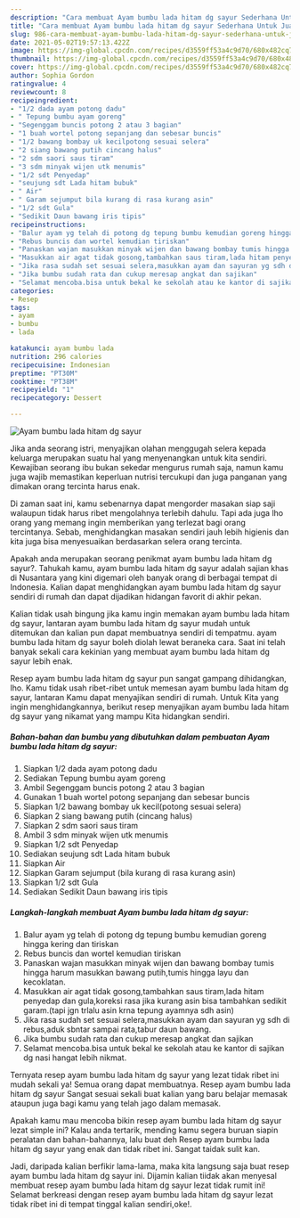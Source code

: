 ```yaml
---
description: "Cara membuat Ayam bumbu lada hitam dg sayur Sederhana Untuk Jualan"
title: "Cara membuat Ayam bumbu lada hitam dg sayur Sederhana Untuk Jualan"
slug: 986-cara-membuat-ayam-bumbu-lada-hitam-dg-sayur-sederhana-untuk-jualan
date: 2021-05-02T19:57:13.422Z
image: https://img-global.cpcdn.com/recipes/d3559ff53a4c9d70/680x482cq70/ayam-bumbu-lada-hitam-dg-sayur-foto-resep-utama.jpg
thumbnail: https://img-global.cpcdn.com/recipes/d3559ff53a4c9d70/680x482cq70/ayam-bumbu-lada-hitam-dg-sayur-foto-resep-utama.jpg
cover: https://img-global.cpcdn.com/recipes/d3559ff53a4c9d70/680x482cq70/ayam-bumbu-lada-hitam-dg-sayur-foto-resep-utama.jpg
author: Sophia Gordon
ratingvalue: 4
reviewcount: 8
recipeingredient:
- "1/2 dada ayam potong dadu"
- " Tepung bumbu ayam goreng"
- "Segenggam buncis potong 2 atau 3 bagian"
- "1 buah wortel potong sepanjang dan sebesar buncis"
- "1/2 bawang bombay uk kecilpotong sesuai selera"
- "2 siang bawang putih cincang halus"
- "2 sdm saori saus tiram"
- "3 sdm minyak wijen utk menumis"
- "1/2 sdt Penyedap"
- "seujung sdt Lada hitam bubuk"
- " Air"
- " Garam sejumput bila kurang di rasa kurang asin"
- "1/2 sdt Gula"
- "Sedikit Daun bawang iris tipis"
recipeinstructions:
- "Balur ayam yg telah di potong dg tepung bumbu kemudian goreng hingga kering dan tiriskan"
- "Rebus buncis dan wortel kemudian tiriskan"
- "Panaskan wajan masukkan minyak wijen dan bawang bombay tumis hingga harum masukkan bawang putih,tumis hingga layu dan kecoklatan."
- "Masukkan air agat tidak gosong,tambahkan saus tiram,lada hitam penyedap dan gula,koreksi rasa jika kurang asin bisa tambahkan sedikit garam.(tapi jgn trlalu asin krna tepung ayamnya sdh asin)"
- "Jika rasa sudah set sesuai selera,masukkan ayam dan sayuran yg sdh di rebus,aduk sbntar sampai rata,tabur daun bawang."
- "Jika bumbu sudah rata dan cukup meresap angkat dan sajikan"
- "Selamat mencoba.bisa untuk bekal ke sekolah atau ke kantor di sajikan dg nasi hangat lebih nikmat."
categories:
- Resep
tags:
- ayam
- bumbu
- lada

katakunci: ayam bumbu lada 
nutrition: 296 calories
recipecuisine: Indonesian
preptime: "PT30M"
cooktime: "PT38M"
recipeyield: "1"
recipecategory: Dessert

---
```



![Ayam bumbu lada hitam dg sayur](https://img-global.cpcdn.com/recipes/d3559ff53a4c9d70/680x482cq70/ayam-bumbu-lada-hitam-dg-sayur-foto-resep-utama.jpg)

Jika anda seorang istri, menyajikan olahan menggugah selera kepada keluarga merupakan suatu hal yang menyenangkan untuk kita sendiri. Kewajiban seorang ibu bukan sekedar mengurus rumah saja, namun kamu juga wajib memastikan keperluan nutrisi tercukupi dan juga panganan yang dimakan orang tercinta harus enak.

Di zaman  saat ini, kamu sebenarnya dapat mengorder masakan siap saji walaupun tidak harus ribet mengolahnya terlebih dahulu. Tapi ada juga lho orang yang memang ingin memberikan yang terlezat bagi orang tercintanya. Sebab, menghidangkan masakan sendiri jauh lebih higienis dan kita juga bisa menyesuaikan berdasarkan selera orang tercinta. 



Apakah anda merupakan seorang penikmat ayam bumbu lada hitam dg sayur?. Tahukah kamu, ayam bumbu lada hitam dg sayur adalah sajian khas di Nusantara yang kini digemari oleh banyak orang di berbagai tempat di Indonesia. Kalian dapat menghidangkan ayam bumbu lada hitam dg sayur sendiri di rumah dan dapat dijadikan hidangan favorit di akhir pekan.

Kalian tidak usah bingung jika kamu ingin memakan ayam bumbu lada hitam dg sayur, lantaran ayam bumbu lada hitam dg sayur mudah untuk ditemukan dan kalian pun dapat membuatnya sendiri di tempatmu. ayam bumbu lada hitam dg sayur boleh diolah lewat beraneka cara. Saat ini telah banyak sekali cara kekinian yang membuat ayam bumbu lada hitam dg sayur lebih enak.

Resep ayam bumbu lada hitam dg sayur pun sangat gampang dihidangkan, lho. Kamu tidak usah ribet-ribet untuk memesan ayam bumbu lada hitam dg sayur, lantaran Kamu dapat menyajikan sendiri di rumah. Untuk Kita yang ingin menghidangkannya, berikut resep menyajikan ayam bumbu lada hitam dg sayur yang nikamat yang mampu Kita hidangkan sendiri.

<!--inarticleads1-->

##### Bahan-bahan dan bumbu yang dibutuhkan dalam pembuatan Ayam bumbu lada hitam dg sayur:

1. Siapkan 1/2 dada ayam potong dadu
1. Sediakan  Tepung bumbu ayam goreng
1. Ambil Segenggam buncis potong 2 atau 3 bagian
1. Gunakan 1 buah wortel potong sepanjang dan sebesar buncis
1. Siapkan 1/2 bawang bombay uk kecil(potong sesuai selera)
1. Siapkan 2 siang bawang putih (cincang halus)
1. Siapkan 2 sdm saori saus tiram
1. Ambil 3 sdm minyak wijen utk menumis
1. Siapkan 1/2 sdt Penyedap
1. Sediakan seujung sdt Lada hitam bubuk
1. Siapkan  Air
1. Siapkan  Garam sejumput (bila kurang di rasa kurang asin)
1. Siapkan 1/2 sdt Gula
1. Sediakan Sedikit Daun bawang iris tipis




<!--inarticleads2-->

##### Langkah-langkah membuat Ayam bumbu lada hitam dg sayur:

1. Balur ayam yg telah di potong dg tepung bumbu kemudian goreng hingga kering dan tiriskan
1. Rebus buncis dan wortel kemudian tiriskan
1. Panaskan wajan masukkan minyak wijen dan bawang bombay tumis hingga harum masukkan bawang putih,tumis hingga layu dan kecoklatan.
1. Masukkan air agat tidak gosong,tambahkan saus tiram,lada hitam penyedap dan gula,koreksi rasa jika kurang asin bisa tambahkan sedikit garam.(tapi jgn trlalu asin krna tepung ayamnya sdh asin)
1. Jika rasa sudah set sesuai selera,masukkan ayam dan sayuran yg sdh di rebus,aduk sbntar sampai rata,tabur daun bawang.
1. Jika bumbu sudah rata dan cukup meresap angkat dan sajikan
1. Selamat mencoba.bisa untuk bekal ke sekolah atau ke kantor di sajikan dg nasi hangat lebih nikmat.




Ternyata resep ayam bumbu lada hitam dg sayur yang lezat tidak ribet ini mudah sekali ya! Semua orang dapat membuatnya. Resep ayam bumbu lada hitam dg sayur Sangat sesuai sekali buat kalian yang baru belajar memasak ataupun juga bagi kamu yang telah jago dalam memasak.

Apakah kamu mau mencoba bikin resep ayam bumbu lada hitam dg sayur lezat simple ini? Kalau anda tertarik, mending kamu segera buruan siapin peralatan dan bahan-bahannya, lalu buat deh Resep ayam bumbu lada hitam dg sayur yang enak dan tidak ribet ini. Sangat taidak sulit kan. 

Jadi, daripada kalian berfikir lama-lama, maka kita langsung saja buat resep ayam bumbu lada hitam dg sayur ini. Dijamin kalian tiidak akan menyesal membuat resep ayam bumbu lada hitam dg sayur lezat tidak rumit ini! Selamat berkreasi dengan resep ayam bumbu lada hitam dg sayur lezat tidak ribet ini di tempat tinggal kalian sendiri,oke!.

